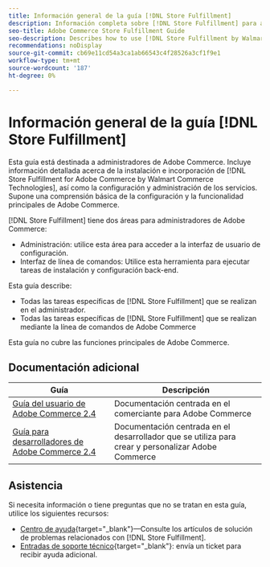 ```yaml
---
title: Información general de la guía [!DNL Store Fulfillment]
description: Información completa sobre [!DNL Store Fulfillment] para administradores de Adobe Commerce, incluida la instalación e incorporación.
seo-title: Adobe Commerce Store Fulfillment Guide
seo-description: Describes how to use [!DNL Store Fulfillment by Walmart Commerce Technologies] services with Adobe Commerce.
recommendations: noDisplay
source-git-commit: cb69e11cd54a3ca1ab66543c4f28526a3cf1f9e1
workflow-type: tm+mt
source-wordcount: '187'
ht-degree: 0%

---
```


# Información general de la guía [!DNL Store Fulfillment]

Esta guía está destinada a administradores de Adobe Commerce. Incluye información detallada acerca de la instalación e incorporación de [!DNL Store Fulfillment for Adobe Commerce by Walmart Commerce Technologies], así como la configuración y administración de los servicios. Supone una comprensión básica de la configuración y la funcionalidad principales de Adobe Commerce.

[!DNL Store Fulfillment] tiene dos áreas para administradores de Adobe Commerce:

* Administración: utilice esta área para acceder a la interfaz de usuario de configuración.
* Interfaz de línea de comandos: Utilice esta herramienta para ejecutar tareas de instalación y configuración back-end.

Esta guía describe:

* Todas las tareas específicas de [!DNL Store Fulfillment] que se realizan en el administrador.
* Todas las tareas específicas de [!DNL Store Fulfillment] que se realizan mediante la línea de comandos de Adobe Commerce

Esta guía no cubre las funciones principales de Adobe Commerce.

## Documentación adicional

| Guía | Descripción |
|-----------------------------------------------------------------------|----------------------------------------------------------------------------|
| [Guía del usuario de Adobe Commerce 2.4](https://experienceleague.adobe.com/en/docs/commerce-admin/user-guides/home) | Documentación centrada en el comerciante para Adobe Commerce |
| [Guía para desarrolladores de Adobe Commerce 2.4](https://developer.adobe.com/commerce/docs/) | Documentación centrada en el desarrollador que se utiliza para crear y personalizar Adobe Commerce |

## Asistencia

Si necesita información o tiene preguntas que no se tratan en esta guía, utilice los siguientes recursos:

* [Centro de ayuda](https://experienceleague.adobe.com/docs/commerce-knowledge-base/kb/help-center-guide/magento-help-center-user-guide.html#submit-ticket){target="_blank"}—Consulte los artículos de solución de problemas relacionados con [!DNL Store Fulfillment].
* [Entradas de soporte técnico](https://experienceleague.adobe.com/docs/commerce-knowledge-base/kb/help-center-guide/magento-help-center-user-guide.html#submit-ticket){target="_blank"}: envía un ticket para recibir ayuda adicional.
